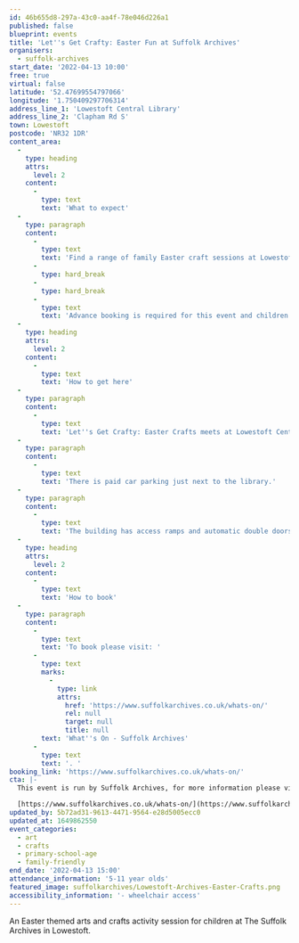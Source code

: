 ```yaml
---
id: 46b655d8-297a-43c0-aa4f-78e046d226a1
published: false
blueprint: events
title: 'Let''s Get Crafty: Easter Fun at Suffolk Archives'
organisers:
  - suffolk-archives
start_date: '2022-04-13 10:00'
free: true
virtual: false
latitude: '52.47699554797066'
longitude: '1.750409297706314'
address_line_1: 'Lowestoft Central Library'
address_line_2: 'Clapham Rd S'
town: Lowestoft
postcode: 'NR32 1DR'
content_area:
  -
    type: heading
    attrs:
      level: 2
    content:
      -
        type: text
        text: 'What to expect'
  -
    type: paragraph
    content:
      -
        type: text
        text: 'Find a range of family Easter craft sessions at Lowestoft Central Library. Craft sessions will be running on the 13th of April from 10am to 3pm. '
      -
        type: hard_break
      -
        type: hard_break
      -
        type: text
        text: 'Advance booking is required for this event and children must be accompanied by a responsible adult at all times.'
  -
    type: heading
    attrs:
      level: 2
    content:
      -
        type: text
        text: 'How to get here'
  -
    type: paragraph
    content:
      -
        type: text
        text: 'Let''s Get Crafty: Easter Crafts meets at Lowestoft Central Library, NR32 1DR.'
  -
    type: paragraph
    content:
      -
        type: text
        text: 'There is paid car parking just next to the library.'
  -
    type: paragraph
    content:
      -
        type: text
        text: 'The building has access ramps and automatic double doors for those with accessibility needs.'
  -
    type: heading
    attrs:
      level: 2
    content:
      -
        type: text
        text: 'How to book'
  -
    type: paragraph
    content:
      -
        type: text
        text: 'To book please visit: '
      -
        type: text
        marks:
          -
            type: link
            attrs:
              href: 'https://www.suffolkarchives.co.uk/whats-on/'
              rel: null
              target: null
              title: null
        text: 'What''s On - Suffolk Archives'
      -
        type: text
        text: '. '
booking_link: 'https://www.suffolkarchives.co.uk/whats-on/'
cta: |-
  This event is run by Suffolk Archives, for more information please visit the Suffolk Archives website:

  [https://www.suffolkarchives.co.uk/whats-on/](https://www.suffolkarchives.co.uk/whats-on/)
updated_by: 5b72ad31-9613-4471-9564-e28d5005ecc0
updated_at: 1649862550
event_categories:
  - art
  - crafts
  - primary-school-age
  - family-friendly
end_date: '2022-04-13 15:00'
attendance_information: '5-11 year olds'
featured_image: suffolkarchives/Lowestoft-Archives-Easter-Crafts.png
accessibility_information: '- wheelchair access'
---
```

An Easter themed arts and crafts activity session for children at The Suffolk Archives in Lowestoft.